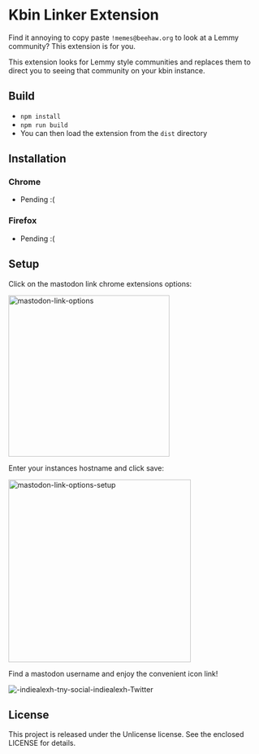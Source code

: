 # Kbin Linker Extension

Find it annoying to copy paste `!memes@beehaw.org` to look at a Lemmy community? This extension is for you.

This extension looks for Lemmy style communities and replaces them to direct you to seeing that community on your kbin instance.

## Build

- `npm install`
- `npm run build`
- You can then load the extension from the `dist` directory

## Installation

### Chrome
- Pending :(

### Firefox
- Pending :(

## Setup

Click on the mastodon link chrome extensions options:

<img width="317" alt="mastodon-link-options" src="https://user-images.githubusercontent.com/1066212/203490862-0e62fe47-1f74-41b3-99a8-4de640847d8c.png">

Enter your instances hostname and click save:

<img width="359" alt="mastodon-link-options-setup" src="https://user-images.githubusercontent.com/1066212/203490871-566cd1fc-a4b4-4ef6-a7c8-1f1c4769c04d.png">

Find a mastodon username and enjoy the convenient icon link! 

![-indiealexh-tny-social-indiealexh-Twitter](https://user-images.githubusercontent.com/1066212/203491063-f5025516-e172-4838-a11a-55a5e5a1707d.png)

## License

This project is released under the Unlicense license. See the enclosed LICENSE for details.
